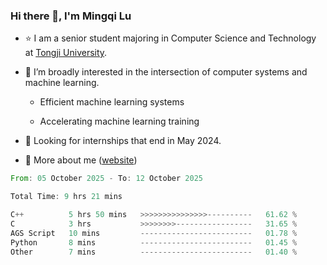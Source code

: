### Hi there 👋, I'm Mingqi Lu

- :star: I am a senior student majoring in Computer Science and Technology at [Tongji University](https://en.tongji.edu.cn/p/#/).

- :thinking: I’m broadly interested in the intersection of computer systems and machine learning.

  - Efficient machine learning systems

  - Accelerating machine learning training

- :seedling: Looking for internships that end in May 2024.

- 💬 More about me ([website](https://lmqqqqqq.github.io/))

<!--START_SECTION:waka-->

```rust
From: 05 October 2025 - To: 12 October 2025

Total Time: 9 hrs 21 mins

C++          5 hrs 50 mins   >>>>>>>>>>>>>>>----------   61.62 %
C            3 hrs           >>>>>>>>-----------------   31.65 %
AGS Script   10 mins         -------------------------   01.78 %
Python       8 mins          -------------------------   01.45 %
Other        7 mins          -------------------------   01.40 %
```

<!--END_SECTION:waka-->

